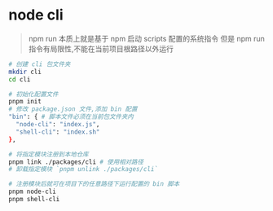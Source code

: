 # node cli

> npm run 本质上就是基于 npm 启动 scripts 配置的系统指令
> 但是 npm run 指令有局限性,不能在当前项目根路径以外运行

```sh
# 创建 cli 包文件夹
mkdir cli
cd cli

# 初始化配置文件
pnpm init
# 修改 package.json 文件,添加 bin 配置
"bin": { # 脚本文件必须在当前包文件夹内
  "node-cli": "index.js",
  "shell-cli": "index.sh"
},

# 将指定模块注册到本地仓库
pnpm link ./packages/cli # 使用相对路径
# 卸载指定模块 `pnpm unlink ./packages/cli`

# 注册模块后就可在项目下的任意路径下运行配置的 bin 脚本
pnpm node-cli
pnpm shell-cli
```
